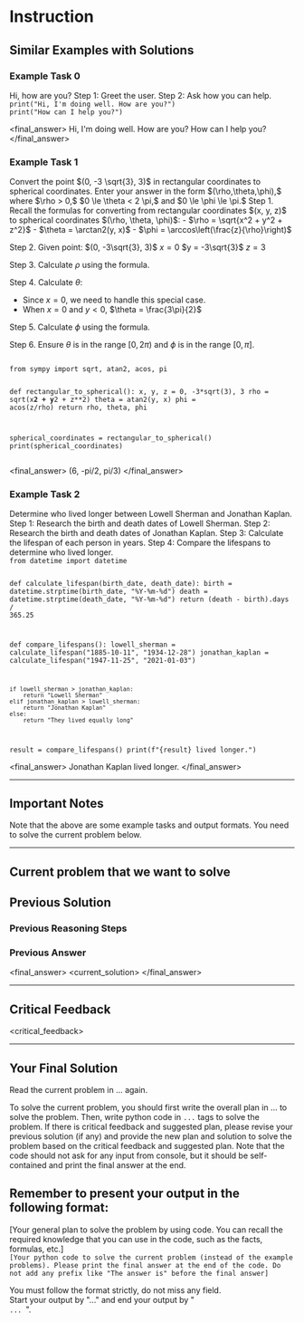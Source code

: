 # Instruction 

## Similar Examples with Solutions

### Example Task 0
 
<task>
Hi, how are you?
</task>

<plan>
Step 1: Greet the user.
Step 2: Ask how you can help.
</plan>
 
<code> 
print("Hi, I'm doing well. How are you?")
print("How can I help you?")
</code>

<final_answer>
Hi, I'm doing well. How are you?
How can I help you?
</final_answer>

### Example Task 1
 
<task>
Convert the point $(0, -3 \sqrt{3}, 3)$ in rectangular coordinates to spherical coordinates.  Enter your answer in the form $(\rho,\theta,\phi),$ where $\rho > 0,$ $0 \le \theta < 2 \pi,$ and $0 \le \phi \le \pi.$
</task>

<plan>
Step 1. Recall the formulas for converting from rectangular coordinates $(x, y, z)$ to spherical coordinates $(\rho, \theta, \phi)$:
   - $\rho = \sqrt{x^2 + y^2 + z^2}$
   - $\theta = \arctan2(y, x)$
   - $\phi = \arccos\left(\frac{z}{\rho}\right)$

Step 2. Given point: $(0, -3\sqrt{3}, 3)$
   $x = 0$
   $y = -3\sqrt{3}$
   $z = 3$

Step 3. Calculate $\rho$ using the formula.

Step 4. Calculate $\theta$:
   - Since $x = 0$, we need to handle this special case.
   - When $x = 0$ and $y < 0$, $\theta = \frac{3\pi}{2}$

Step 5. Calculate $\phi$ using the formula.

Step 6. Ensure $\theta$ is in the range $[0, 2\pi)$ and $\phi$ is in the range $[0, \pi]$.
</plan>
 
<code> 
from sympy import sqrt, atan2, acos, pi

def rectangular_to_spherical():
    x, y, z = 0, -3*sqrt(3), 3
    rho = sqrt(x**2 + y**2 + z**2)
    theta = atan2(y, x)
    phi = acos(z/rho)
    return rho, theta, phi

spherical_coordinates = rectangular_to_spherical()
print(spherical_coordinates)  
</code>


<final_answer>
(6, -pi/2, pi/3)
</final_answer>

### Example Task 2 

<task>
Determine who lived longer between Lowell Sherman and Jonathan Kaplan.
</task>

<plan>
Step 1: Research the birth and death dates of Lowell Sherman.
Step 2: Research the birth and death dates of Jonathan Kaplan.
Step 3: Calculate the lifespan of each person in years.
Step 4: Compare the lifespans to determine who lived longer.
</plan>

<code>
from datetime import datetime

def calculate_lifespan(birth_date, death_date):
    birth = datetime.strptime(birth_date, "%Y-%m-%d")
    death = datetime.strptime(death_date, "%Y-%m-%d")
    return (death - birth).days / 365.25

def compare_lifespans():
    lowell_sherman = calculate_lifespan("1885-10-11", "1934-12-28")
    jonathan_kaplan = calculate_lifespan("1947-11-25", "2021-01-03")
    
    if lowell_sherman > jonathan_kaplan:
        return "Lowell Sherman"
    elif jonathan_kaplan > lowell_sherman:
        return "Jonathan Kaplan"
    else:
        return "They lived equally long"

result = compare_lifespans()
print(f"{result} lived longer.")
</code>

<final_answer>
Jonathan Kaplan lived longer. 
</final_answer>


---

## Important Notes

Note that the above are some example tasks and output formats. You need to solve the current problem below.

---

## Current problem that we want to solve
<task>
<prompt> 
</task>

## Previous Solution

### Previous Reasoning Steps 
<plan>
<current_reasoning>
</plan>

### Previous Answer 
<final_answer>
<current_solution>
</final_answer>

--- 

## Critical Feedback 
<critical_feedback>

--- 

## Your Final Solution

Read the current problem in <task>...</task> again.

<task>
<prompt> 
</task>

To solve the current problem, you should first write the overall plan in <plan>...</plan> to solve the problem. Then, write python code in <code>...</code> tags to solve the problem.  If there is critical feedback and suggested plan, please revise your previous solution (if any) and provide the new plan and solution to solve the problem based on the critical feedback and suggested plan. 
Note that the code should not ask for any input from console, but it should be self-contained and print the final answer at the end.

## Remember to present your output in the following format:

<plan>
[Your general plan to solve the problem by using code. You can recall the required knowledge that you can use in the code, such as the facts, formulas, etc.]
</plan>

<code>
[Your python code to solve the current problem (instead of the example problems). Please print the final answer at the end of the code. Do not add any prefix like "The answer is" before the final answer]
</code> 
 
You must follow the format strictly, do not miss any field.  
Start your output by "<plan>...</plan>" and end your output by "<code> ... </code>".

